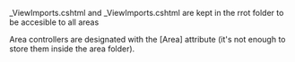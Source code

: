﻿_ViewImports.cshtml and _ViewImports.cshtml are kept in the rrot folder to be accesible to all areas

Area controllers are designated with the [Area] attribute (it's not enough to store them inside the area folder).